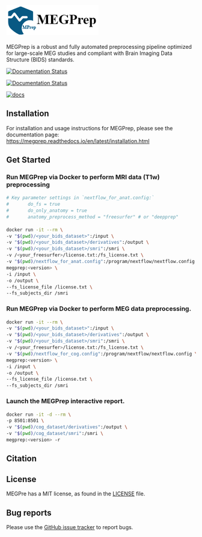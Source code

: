 ![MEGPrep Logo](https://github.com/LiaoPan/megprep/blob/main/docs/source/_static/logo.png)
------------------------------------------------

MEGPrep is a robust and fully automated preprocessing pipeline optimized for large-scale MEG studies and compliant with Brain Imaging Data Structure (BIDS) standards.

[![Documentation Status](https://readthedocs.org/projects/megprep/badge/?version=latest)](https://megprep.readthedocs.io/en/latest/?badge=latest)

[![Documentation Status][rtd-badge]][rtd-link]

[rtd-badge]: https://readthedocs.org/projects/megprep/badge/?version=latest
[rtd-link]:  https://megprep.readthedocs.io/en/latest/?badge=latest

[![docs](https://img.shields.io/readthedocs/megprep/stable?logo=readthedocs&label=docs)](https://megprep.readthedocs.io/en/stable/)

## Installation
For installation and usage instructions for MEGPrep, please see the documentation page: https://megprep.readthedocs.io/en/latest/installation.html


## Get Started

### Run MEGPrep via Docker to perform MRI data (T1w) preprocessing
```bash
# Key parameter settings in `nextflow_for_anat.config:`
#       do_fs = true 
#       do_only_anatomy = true
#       anatomy_preprocess_method = "freesurfer" # or "deepprep"

docker run -it --rm \
-v "$(pwd)/<your_bids_dataset>":/input \
-v "$(pwd)/<your_bids_dataset>/derivatives":/output \
-v "$(pwd)/<your_bids_dataset>/smri":/smri \
-v /<your_freesurfer>/license.txt:/fs_license.txt \
-v "$(pwd)/nextflow_for_anat.config":/program/nextflow/nextflow.config \
megprep:<version> \
-i /input \
-o /output \
--fs_license_file /license.txt \
--fs_subjects_dir /smri
```



### Run MEGPrep via Docker to perform MEG data preprocessing.
```bash
docker run -it --rm \
-v "$(pwd)/<your_bids_dataset>":/input \
-v "$(pwd)/<your_bids_dataset>/derivatives":/output \
-v "$(pwd)/<your_bids_dataset>/smri":/smri \
-v /<your_freesurfer>/license.txt:/fs_license.txt \
-v "$(pwd)/nextflow_for_cog.config":/program/nextflow/nextflow.config \
megprep:<version> \
-i /input \
-o /output \
--fs_license_file /license.txt \
--fs_subjects_dir /smri
```

### Launch the MEGPrep interactive report.
```bash
docker run -it -d --rm \
-p 8501:8501 \
-v "$(pwd)/cog_dataset/derivatives":/output \
-v "$(pwd)/cog_dataset/smri":/smri \
megprep:<version> -r
```


## Citation


## License
MEGPre has a MIT license, as found in the [LICENSE](LICENSE) file.


## Bug reports
Please use the [GitHub issue tracker](https://github.com/LiaoPan/megprep/issues) to report bugs.
